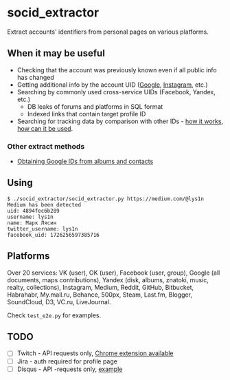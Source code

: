 # socid_extractor
Extract accounts' identifiers from personal pages on various platforms.

## When it may be useful

- Checking that the account was previously known even if all public info has changed
- Getting additional info by the account UID ([Google](https://medium.com/week-in-osint/getting-a-grasp-on-googleids-77a8ab707e43), [Instagram](https://osintcurio.us/2019/10/01/searching-instagram-part-2/), etc.)
- Searching by commonly used cross-service UIDs (Facebook, Yandex, etc.)
  - DB leaks of forums and platforms in SQL format
  - Indexed links that contain target profile ID
- Searching for tracking data by comparison with other IDs - [how it works](https://www.eff.org/wp/behind-the-one-way-mirror), [how can it be used](https://www.nytimes.com/interactive/2019/12/19/opinion/location-tracking-cell-phone.html).

### Other extract methods

- [Obtaining Google IDs from albums and contacts](https://medium.com/week-in-osint/getting-a-grasp-on-googleids-77a8ab707e43)

## Using
```
$ ./socid_extractor/socid_extractor.py https://medium.com/@lys1n
Medium has been detected
uid: 4894fec6b289
username: lys1n
name: Марк Лясин
twitter_username: lys1n
facebook_uid: 1726256597385716
```

## Platforms

Over 20 services: VK (user), OK (user), Facebook (user, group), Google (all documents, maps contributions), Yandex (disk, albums, znatoki, music, realty, collections), Instagram, Medium, Reddit, GitHub, Bitbucket, Habrahabr, My.mail.ru, Behance, 500px, Steam, Last.fm, Blogger, SoundCloud, D3, VC.ru, LiveJournal.

Check `test_e2e.py` for examples.

## TODO

- [ ] Twitch - API requests only, [Chrome extension available](https://chrome.google.com/webstore/detail/twitch-username-and-user/laonpoebfalkjijglbjbnkfndibbcoon)
- [ ] Jira - auth required for profile page
- [ ] Disqus - API -requests only, [example](https://disqus.com/api/3.0/users/details?user=username%3Arohfsim&attach=userFlaggedUser&api_key=E8Uh5l5fHZ6gD8U3KycjAIAk46f68Zw7C6eW8WSjZvCLXebZ7p0r1yrYDrLilk2F)
